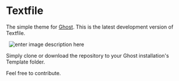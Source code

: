 # Textfile

The simple theme for [Ghost](http://github.com/tryghost/ghost/). This is the latest development version of Textfile.


&nbsp;
![enter image description here](https://i.imgur.com/MEpqU5G.png)

Simply clone or download the repository to your Ghost installation's Template folder.

Feel free to contribute.